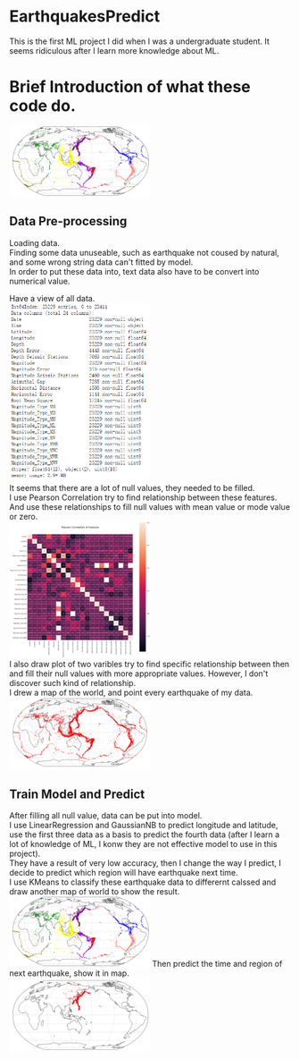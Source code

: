 # EarthquakesPredict
This is the first ML project I did when I was a undergraduate student. It seems ridiculous after I learn more knowledge about ML.
# Brief Introduction of what these code do.
<img src="https://github.com/Demoom/EarthquakesPredict/blob/master/Image/P5.PNG" width="50%" height="50%"><br>
## Data Pre-processing
Loading data.<br>
Finding some data unuseable, such as earthquake not coused by natural, and some wrong string data can't fitted by model.<br>
In order to put these data into, text data also have to be convert into numerical value.<br>

Have a view of all data.<br>
<img src="https://github.com/Demoom/EarthquakesPredict/blob/master/Image/P1.PNG" width="50%" height="50%"><br>
It seems that there are a lot of null values, they needed to be filled.<br>
I use Pearson Correlation try to find relationship between these features. And use these relationships to fill null values with mean value or mode value or zero.<br>
<img src="https://github.com/Demoom/EarthquakesPredict/blob/master/Image/P2.PNG" width="50%" height="50%"><br>
I also draw plot of two varibles try to find specific relationship between then and fill their null values with more appropriate values. However, I don't discover such kind of relationship.<br>
I drew a map of the world, and point every earthquake of my data.<br>
<img src="https://github.com/Demoom/EarthquakesPredict/blob/master/Image/P4.PNG" width="50%" height="50%">

## Train Model and Predict
After filling all null value, data can be put into model.<br>
I use LinearRegression and GaussianNB to predict longitude and latitude, use the first three data as a basis to predict the fourth data (after I learn a lot of knowledge of ML, I konw they are not effective model to use in this project).<br>
They have a result of very low accuracy, then I change the way I predict, I decide to predict which region will have earthquake next time.<br>
I use KMeans to classify these earthquake data to differernt calssed and draw another map of world to show the result.<br>
<img src="https://github.com/Demoom/EarthquakesPredict/blob/master/Image/P5.PNG" width="50%" height="50%"><rb>
Then predict the time and region of next earthquake, show it in map.<br>
<img src="https://github.com/Demoom/EarthquakesPredict/blob/master/Image/P6.PNG" width="50%" height="50%"><br>
